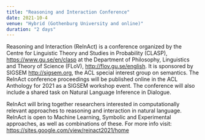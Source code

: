 ```yaml
---
title: "Reasoning and Interaction Conference"
date: 2021-10-4
venue: "Hybrid (Gothenburg University and online)"
duration: "2 days"
---
```


Reasoning and Interaction (ReInAct) is a conference organized by the Centre for Linguistic Theory and Studies in Probability (CLASP), https://www.gu.se/en/clasp at the Department of Philosophy, Linguistics and Theory of Science (FLoV), http://flov.gu.se/english.  It is sponsored by SIGSEM http://sigsem.org, the ACL special interest group on semantics. The ReInAct conference proceedings will be published online in the ACL Anthology for 2021 as a SIGSEM workshop event. The conference will also include a shared task on Natural Language Inference in Dialogue. 

ReInAct will bring together researchers interested in computationally relevant approaches to reasoning and interaction in natural language. ReInAct is open to Machine Learning, Symbolic and Experimental approaches, as well as combinations of these. For more info visit: https://sites.google.com/view/reinact2021/home

